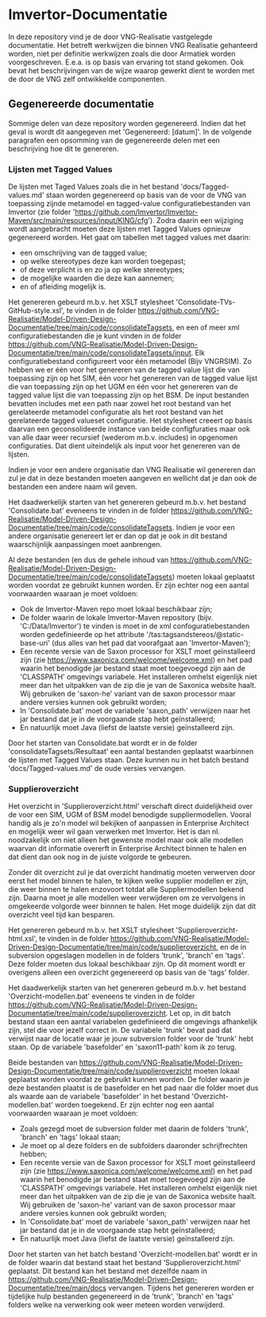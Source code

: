 # Imvertor-Documentatie
In deze repository vind je de door VNG-Realisatie vastgelegde documentatie. Het betreft werkwijzen die binnen VNG Realisatie gehanteerd worden, niet per definitie werkwijzen zoals die door Armatiek worden voorgeschreven. E.e.a. is op basis van ervaring tot stand gekomen. Ook bevat het beschrijvingen van de wijze waarop gewerkt dient te worden met de door de VNG zelf ontwikkelde componenten.

## Gegenereerde documentatie
Sommige delen van deze repository worden gegenereerd. Indien dat het geval is wordt dit aangegeven met 'Gegenereerd: [datum]'.
In de volgende paragrafen een opsomming van de gegenereerde delen met een beschrijving hoe dit te genereren.

### Lijsten met Tagged Values

De lijsten met Taged Values zoals die in het bestand 'docs/Tagged-values.md' staan worden gegenereerd op basis van de voor de VNG van toepassing zijnde metamodel en tagged-value configuratiebestanden van Imvertor (zie folder 'https://github.com/Imvertor/Imvertor-Maven/src/main/resources/input/KING/cfg'). Zodra daarin een wijziging wordt aangebracht moeten deze lijsten met Tagged Values opnieuw gegenereerd worden. Het gaat om tabellen met tagged values met daarin:
* een omschrijving van de tagged value;
* op welke stereotypes deze kan worden toegepast; 
* of deze verplicht is en zo ja op welke stereotypes;
* de mogelijke waarden die deze kan aannemen;
* en of afleiding mogelijk is.

Het genereren gebeurd m.b.v. het XSLT stylesheet 'Consolidate-TVs-GitHub-style.xsl', te vinden in de folder https://github.com/VNG-Realisatie/Model-Driven-Design-Documentatie/tree/main/code/consolidateTagsets, en een of meer xml configuratiebestanden die je kunt vinden in de folder https://github.com/VNG-Realisatie/Model-Driven-Design-Documentatie/tree/main/code/consolidateTagsets/input. Elk configuratiebestand configureert voor één metamodel (Bijv VNGRSIM). Zo hebben we er één voor het genereren van de tagged value lijst die van toepassing zijn op het SIM, één voor het genereren van de tagged value lijst die van toepassing zijn op het UGM en één voor het genereren van de tagged value lijst die van toepassing zijn op het BSM. De input bestanden bevatten includes met een path naar zowel het root bestand van het gerelateerde metamodel configuratie als het root bestand van het gerelateerde tagged valueset configuratie. Het stylesheet creeert op basis daarvan een geconsolideerde instance van beide configfuraties maar ook van alle daar weer recursief (wederom m.b.v. includes) in opgenomen configuraties. Dat dient uiteindelijk als input voor het genereren van de lijsten.

Indien je voor een andere organisatie dan VNG Realisatie wil genereren dan zul je dat in deze bestanden moeten aangeven en wellicht dat je dan ook de bestanden een andere naam wil geven.

Het daadwerkelijk starten van het genereren gebeurd m.b.v. het bestand 'Consolidate.bat' eveneens te vinden in de folder https://github.com/VNG-Realisatie/Model-Driven-Design-Documentatie/tree/main/code/consolidateTagsets. Indien je voor een andere organisatie genereert let er dan op dat je ook in dit bestand waarschijnlijk aanpassingen moet aanbrengen.

Al deze bestanden (en dus de gehele inhoud van https://github.com/VNG-Realisatie/Model-Driven-Design-Documentatie/tree/main/code/consolidateTagsets) moeten lokaal geplaatst worden voordat ze gebruikt kunnen worden. Er zijn echter nog een aantal voorwaarden waaraan je moet voldoen:
* Ook de Imvertor-Maven repo moet lokaal beschikbaar zijn;
* De folder waarin de lokale Imvertor-Maven repository (bijv. 'C:/Data/Imvertor') te vinden is moet in de xml confoguratiebestanden worden gedefinieerde op het attribute '/tas:tagsandstereos/@static-base-uri' (dus alles van het pad dat voorafgaat aan 'Imvertor-Maven');
* Een recente versie van de Saxon processor for XSLT moet geïnstalleerd zijn (zie https://www.saxonica.com/welcome/welcome.xml) en het pad waarin het benodigde jar bestand staat moet toegevoegd zijn aan de 'CLASSPATH' omgevings variabele. Het installeren omhelst eigenlijk niet meer dan het uitpakken van de zip die je van de Saxonica website haalt. Wij gebruiken de 'saxon-he' variant van de saxon processor maar andere versies kunnen ook gebruikt worden;
* In 'Consolidate.bat' moet de variabele 'saxon_path' verwijzen naar het jar bestand dat je in de voorgaande stap hebt geïnstalleerd;
* En natuurlijk moet Java (liefst de laatste versie) geïnstalleerd zijn.

Door het starten van Consolidate.bat wordt er in de folder 'consolidateTagsets/Resultaat' een aantal bestanden geplaatst waarbinnen de lijsten met Tagged Values staan. Deze kunnen nu in het batch bestand 'docs/Tagged-values.md' de oude versies vervangen.

### Supplieroverzicht
Het overzicht in 'Supplieroverzicht.html' verschaft direct duidelijkheid over de voor een SIM, UGM of BSM model benodigde suppliermodellen. Vooral handig als je zo'n model wil bekijken of aanpassen in Enterprise Architect en mogelijk weer wil gaan verwerken met Imvertor. Het is dan nl. noodzakelijk om niet alleen het gewenste model maar ook alle modellen waarvan dit informatie overerft in Enterprise Architect binnen te halen en dat dient dan ook nog in de juiste volgorde te gebeuren. 

Zonder dit overzicht zul je dat overzicht handmatig moeten verwerven door eerst het model binnen te halen, te kijken welke supplier modellen er zijn, die weer binnen te halen enzovoort totdat alle Suppliermodellen bekend zijn. Daarna moet je alle modellen weer verwijderen om ze vervolgens in omgekeerde volgorde weer binnnen te halen.
Het moge duidelijk zijn dat dit overzicht veel tijd kan besparen.

Het genereren gebeurd m.b.v. het XSLT stylesheet 'Supplieroverzicht-html.xsl', te vinden in de folder https://github.com/VNG-Realisatie/Model-Driven-Design-Documentatie/tree/main/code/supplieroverzicht, en de in subversion opgeslagen modellen in de folders 'trunk', 'branch' en 'tags'. Deze folder moeten dus lokaal beschikbaar zijn. Op dit moment wordt er overigens alleen een overzicht gegenereerd op basis van de 'tags' folder.

Het daadwerkelijk starten van het genereren gebeurd m.b.v. het bestand 'Overzicht-modellen.bat' eveneens te vinden in de folder https://github.com/VNG-Realisatie/Model-Driven-Design-Documentatie/tree/main/code/supplieroverzicht. Let op, in dit batch bestand staan een aantal variabelen gedefinieerd die omgevings afhankelijk zijn, stel die voor jezelf correct in. De variabele 'trunk' bevat pad dat verwijst naar de locatie waar je jouw subversion folder voor de 'trunk' hebt staan. Op de variabele 'basefolder' en 'saxon11-path' kom ik zo terug.

Beide bestanden van https://github.com/VNG-Realisatie/Model-Driven-Design-Documentatie/tree/main/code/supplieroverzicht moeten lokaal geplaatst worden voordat ze gebruikt kunnen worden. De folder waarin je deze bestanden plaatst is de basefolder en het pad naar die folder moet dus als waarde aan de variabele 'basefolder' in het bestand 'Overzicht-modellen.bat' worden toegekend. Er zijn echter nog een aantal voorwaarden waaraan je moet voldoen:
* Zoals gezegd moet de subversion folder met daarin de folders 'trunk', 'branch' en 'tags' lokaal staan;
* Je moet op al deze folders en de subfolders daaronder schrijfrechten hebben;
* Een recente versie van de Saxon processor for XSLT moet geïnstalleerd zijn (zie https://www.saxonica.com/welcome/welcome.xml) en het pad waarin het benodigde jar bestand staat moet toegevoegd zijn aan de 'CLASSPATH' omgevings variabele. Het installeren omhelst eigenlijk niet meer dan het uitpakken van de zip die je van de Saxonica website haalt. Wij gebruiken de 'saxon-he' variant van de saxon processor maar andere versies kunnen ook gebruikt worden;
* In 'Consolidate.bat' moet de variabele 'saxon_path' verwijzen naar het jar bestand dat je in de voorgaande stap hebt geïnstalleerd;
* En natuurlijk moet Java (liefst de laatste versie) geïnstalleerd zijn.

Door het starten van het batch bestand 'Overzicht-modellen.bat' wordt er in de folder waarin dat bestand staat het bestand 'Supplieroverzicht.html' geplaatst. Dit bestand kan het bestand met dezelfde naam in https://github.com/VNG-Realisatie/Model-Driven-Design-Documentatie/tree/main/docs vervangen.
Tijdens het genereren worden er tijdelijke hulp bestanden gegenereerd in de 'trunk', 'branch' en 'tags' folders welke na verwerking ook weer meteen worden verwijderd.
